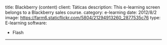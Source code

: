 title: Blackberry (content)
client: Táticas
description: This e-learning screen belongs to a Blackberry sales course.
category: e-learning
date: 2012/8/2
image: https://farm6.staticflickr.com/5804/21294913260_2877535c76
type: E-learning
software:
- Flash
---
